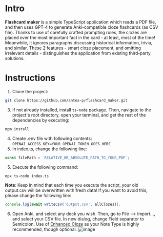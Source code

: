 # Intro 

**Flashcard maker** is a simple TypeScript application which reads a PDF file, and then uses GPT-4 to generate Anki-compatible cloze flashcards (as CSV file). Thanks to use of carefully crafted prompting rules, the clozes are placed over the most important fact in the card - at least, most of the time! Meanwhile, it ignores paragraphs discussing historical information, trivia, and similar. These 2 features - smart cloze placement, and omitting irrelevant details - distinguishes the application from existing third-party solutions.

# Instructions
1. Clone the project:
```bash
git clone https://github.com/antea-p/flashcard_maker.git
```
3. If not already installed, install `ts-node` package. Then, navigate to the project's root directory, open your terminal, and get the rest of the dependencies by executing:
```bash
npm install
```
4. Create .env file with following contents:
`OPENAI_ACCESS_KEY=YOUR_OPENAI_TOKEN_GOES_HERE`
5. In index.ts, change the following line:
```typescript
const filePath = `RELATIVE_OR_ABSOLUTE_PATH_TO_YOUR_PDF`;
```
5. Execute the following command:
```bash
npx ts-node index.ts
```

**Note**: Keep in mind that each time you execute the script, your old output.csv will be overwritten with fresh data! If you want to avoid this, please change the following line:
```typescript
console.log(await writeCsv('output.csv', allClozes));
```
6. Open Anki, and select any deck you wish. Then, go to File --> Import..., and select your CSV file. In new dialog, change Field separator to Semicolon. Use of [Enhanced Cloze](https://ankiweb.net/shared/info/1990296174) as your Note Type is highly recommended, though optional.
![image](https://github.com/antea-p/flashcard_maker/assets/147252486/cff21118-36a9-4fbc-aae2-1334da85e8a1)
